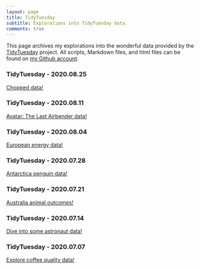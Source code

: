 ```yaml
---
layout: page
title: TidyTuesday
subtitle: Explorations into TidyTuesday data.
comments: true
---
```


This page archives my explorations into the wonderful data provided by the [TidyTuesday](https://github.com/rfordatascience/tidytuesday) project.
All scripts, Markdown files, and html files can be found on [my Github account](https://github.com/dmolitor/tidytuesday).

### TidyTuesday - 2020.08.25 ###
[Chopped data!](https://rawcdn.githack.com/dmolitor/dmolitor.github.io/9c5e917eea003e95d01a6d59e681baafdfc0b0df/_data/tidy_tuesday_8.25.2020.html)

### TidyTuesday - 2020.08.11 ###
[Avatar: The Last Airbender data!](https://rawcdn.githack.com/dmolitor/dmolitor.github.io/967590877a7fc90ce3e22b5c4f7586bbf22fde7b/_data/tidy_tuesday_8.11.2020.html)

### TidyTuesday - 2020.08.04 ###
[European energy data!](https://rawcdn.githack.com/dmolitor/dmolitor.github.io/a53bf98c01ea7c322000bcd34cea73c8bc31ee29/_data/tidy_tuesday_8.4.2020.html)

### TidyTuesday - 2020.07.28 ###
[Antarctica penguin data!](https://rawcdn.githack.com/dmolitor/dmolitor.github.io/80c14e9da6b2cc64d67ee6e92d04731de2b23407/_data/tidy_tuesday_7.28.2020.html)

### TidyTuesday - 2020.07.21 ###
[Australia animal outcomes!](https://rawcdn.githack.com/dmolitor/dmolitor.github.io/80c14e9da6b2cc64d67ee6e92d04731de2b23407/_data/tidy_tuesday_7.21.2020.html)

### TidyTuesday - 2020.07.14 ###
[Dive into some astronaut data!](https://rawcdn.githack.com/dmolitor/dmolitor.github.io/80c14e9da6b2cc64d67ee6e92d04731de2b23407/_data/tidy_tuesday_7.14.2020.html)

### TidyTuesday - 2020.07.07 ###
[Explore coffee quality data!](https://rawcdn.githack.com/dmolitor/dmolitor.github.io/80c14e9da6b2cc64d67ee6e92d04731de2b23407/_data/tidy_tuesday_7.7.2020.html)
